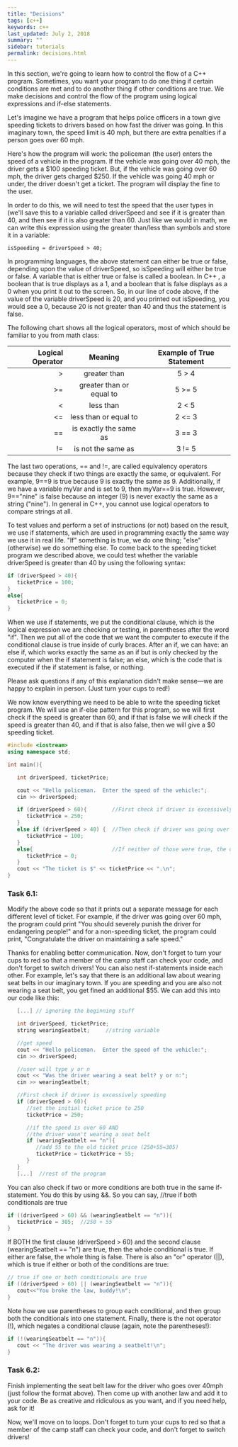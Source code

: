 ```yaml
---
title: "Decisions"
tags: [c++]
keywords: c++
last_updated: July 2, 2018
summary: ""
sidebar: tutorials
permalink: decisions.html
---
```



In this section, we're going to learn how to control the flow of a C++ program. Sometimes, you want your program to do one thing if certain conditions are met and to do another thing if other conditions are true. We make decisions and control the flow of the program using logical expressions and if-else statements.

Let's imagine we have a program that helps police officers in a town give speeding tickets to drivers based on how fast the driver was going. In this imaginary town, the speed limit is 40 mph, but there are extra penalties if a person goes over 60 mph.

Here's how the program will work: the policeman (the user) enters the speed of a vehicle in the program. If the vehicle was going over 40 mph, the driver gets a $100 speeding ticket. But, if the vehicle was going over 60 mph, the driver gets charged $250. If the vehicle was going 40 mph or under, the driver doesn't get a ticket. The program will display the fine to the user.

In order to do this, we will need to test the speed that the user types in (we'll save this to a variable called driverSpeed and see if it is greater than 40, and then see if it is also greater than 60. Just like we would in math, we can write this expression using the greater than/less than symbols and store it in a variable:

`isSpeeding = driverSpeed > 40;`

In programming languages, the above statement can either be true or false, depending upon the value of driverSpeed, so isSpeeding will either be true or false. A variable that is either true or false is called a boolean. In C++ , a boolean that is true displays as a 1, and a boolean that is false displays as a 0 when you print it out to the screen. So, in our line of code above, if the value of the variable driverSpeed is 20, and you printed out isSpeeding, you would see a 0, because 20 is not greater than 40 and thus the statement is false.

The following chart shows all the logical operators, most of which should be familiar to you from math class:

|Logical Operator	|Meaning	|Example of True Statement|
|---:|:---:|:---:|
|>	|greater than|	5 > 4|
|>=	|greater than or equal to|	5 >= 5|
|<	|less than	|2 < 5|
|<=	|less than or equal to|	2 <= 3|
|==	|is exactly the same as|	3 == 3|
|!=	|is not the same as	|3 != 5|

The last two operations, == and !=, are called equivalency operators because they check if two things are exactly the same, or equivalent. For example, 9==9 is true because 9 is exactly the same as 9. Additionally, if we have a variable myVar and is set to 9, then myVar==9 is true. However, 9=="nine" is false because an integer (9) is never exactly the same as a string ("nine"). In general in C++, you cannot use logical operators to compare strings at all.

To test values and perform a set of instructions (or not) based on the result, we use if statements, which are used in programming exactly the same way we use it in real life. "If" something is true, we do one thing; "else" (otherwise) we do something else. To come back to the speeding ticket program we described above, we could test whether the variable driverSpeed is greater than 40 by using the following syntax:
```cpp
if (driverSpeed > 40){
   ticketPrice = 100;
}
else{
   ticketPrice = 0;
}
```
When we use if statements, we put the conditional clause, which is the logical expression we are checking or testing, in parentheses after the word "if". Then we put all of the code that we want the computer to execute if the conditional clause is true inside of curly braces. After an if, we can have: an else if, which works exactly the same as an if but is only checked by the computer when the if statement is false; an else, which is the code that is executed if the if statement is false, or nothing.

Please ask questions if any of this explanation didn't make sense—we are happy to explain in person. (Just turn your cups to red!)

We now know everything we need to be able to write the speeding ticket program. We will use an if-else pattern for this program, so we will first check if the speed is greater than 60, and if that is false we will check if the speed is greater than 40, and if that is also false, then we will give a $0 speeding ticket.
```cpp
#include <iostream>
using namespace std;

int main(){

   int driverSpeed, ticketPrice;

   cout << "Hello policeman.  Enter the speed of the vehicle:";
   cin >> driverSpeed;

   if (driverSpeed > 60){        //First check if driver is excessively speeding
      ticketPrice = 250;
   }
   else if (driverSpeed > 40) {  //Then check if driver was going over 40mph
      ticketPrice = 100;
   }
   else{                         //If neither of those were true, the driver wasn't speeding
      ticketPrice = 0;
   }
   cout << "The ticket is $" << ticketPrice << ".\n";
}
```
### Task 6.1:
Modify the above code so that it prints out a separate message for each different level of ticket. For example, if the driver was going over 60 mph, the program could print "You should severely punish the driver for endangering people!" and for a non-speeding ticket, the program could print, "Congratulate the driver on maintaining a safe speed."

Thanks for enabling better communication. Now, don't forget to turn your cups to red so that a member of the camp staff can check your code, and don't forget to switch drivers!
You can also nest if-statements inside each other. For example, let's say that there is an additional law about wearing seat belts in our imaginary town. If you are speeding and you are also not wearing a seat belt, you get fined an additional $55. We can add this into our code like this:
```cpp
   [...] // ignoring the beginning stuff

   int driverSpeed, ticketPrice;
   string wearingSeatbelt;     //string variable

   //get speed
   cout << "Hello policeman.  Enter the speed of the vehicle:";
   cin >> driverSpeed;

   //user will type y or n
   cout << "Was the driver wearing a seat belt? y or n:";
   cin >> wearingSeatbelt;

   //First check if driver is excessively speeding
   if (driverSpeed > 60){
      //set the initial ticket price to 250
      ticketPrice = 250;

      //if the speed is over 60 AND
      //the driver wasn't wearing a seat belt
      if (wearingSeatbelt == "n"){
         //add 55 to the old ticket price (250+55=305)
         ticketPrice = ticketPrice + 55;
      }
   }
   [...]  //rest of the program
```
You can also check if two or more conditions are both true in the same if-statement. You do this by using &&. So you can say,
//true if both conditionals are true
```cpp
if ((driverSpeed > 60) && (wearingSeatbelt == "n")){
   ticketPrice = 305;  //250 + 55
}
```
If BOTH the first clause (driverSpeed > 60) and the second clause (wearingSeatbelt == "n") are true, then the whole conditional is true. If either are false, the whole thing is false. There is also an "or" operator (||), which is true if either or both of the conditions are true:
```cpp
// true if one or both conditionals are true
if ((driverSpeed > 60) || (wearingSeatbelt == "n")){
   cout<<"You broke the law, buddy!\n";
}
```
Note how we use parentheses to group each conditional, and then group both the conditionals into one statement.
Finally, there is the not operator (!), which negates a conditional clause (again, note the parentheses!):

```cpp
if (!(wearingSeatbelt == "n")){
   cout << "The driver was wearing a seatbelt!\n";
}
```

### Task 6.2:
Finish implementing the seat belt law for the driver who goes over 40mph (just follow the format above). Then come up with another law and add it to your code. Be as creative and ridiculous as you want, and if you need help, ask for it!

Now, we'll move on to loops.
Don't forget to turn your cups to red so that a member of the camp staff can check your code, and don't forget to switch drivers!





